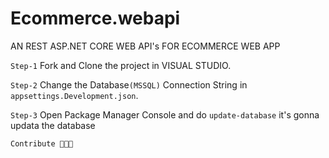 # Ecommerce.webapi
AN REST ASP.NET CORE WEB API's FOR ECOMMERCE WEB APP

`Step-1`
Fork and Clone the project in VISUAL STUDIO.

`Step-2`
Change the Database`(MSSQL)` Connection String in `appsettings.Development.json`. 

`Step-3`
Open Package Manager Console and do `update-database` it's gonna updata the database

`Contribute 🐱‍🏍✨`
